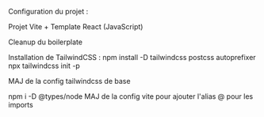 Configuration du projet :

Projet Vite + Template React (JavaScript)

Cleanup du boilerplate

Installation de TailwindCSS :
npm install -D tailwindcss postcss autoprefixer
npx tailwindcss init -p

MAJ de la config tailwindcss de base

npm i -D @types/node
MAJ de la config vite pour ajouter l'alias @ pour les imports
